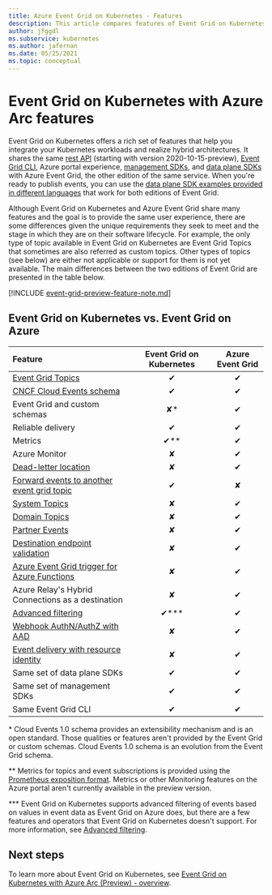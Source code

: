 ```yaml
---
title: Azure Event Grid on Kubernetes - Features
description: This article compares features of Event Grid on Kubernetes with Event Grid on Azure.
author: jfggdl
ms.subservice: kubernetes
ms.author: jafernan
ms.date: 05/25/2021
ms.topic: conceptual
---
```


# Event Grid on Kubernetes with Azure Arc features
Event Grid on Kubernetes offers a rich set of features that help you integrate your Kubernetes workloads and realize hybrid architectures. It shares the same [rest API](/rest/api/eventgrid/version2021-06-01-preview/topics) (starting with version 2020-10-15-preview), [Event Grid CLI](/cli/azure/eventgrid), Azure portal experience, [management SDKs](../sdk-overview.md#management-sdks), and [data plane SDKs](../sdk-overview.md#data-plane-sdks) with Azure Event Grid, the other edition of the same service. When you're ready to publish events, you can use the [data plane SDK examples provided in different languages](https://devblogs.microsoft.com/azure-sdk/event-grid-ga/) that work for both editions of Event Grid.

Although Event Grid on Kubernetes and Azure Event Grid share many features and the goal is to provide the same user experience, there are some differences given the unique requirements they seek to meet and the stage in which they are on their software lifecycle. For example, the only type of topic available in Event Grid on Kubernetes are Event Grid Topics that sometimes are also referred as custom topics. Other types of topics (see below) are either not applicable or support for them is not yet available. The main differences between the two editions of Event Grid are presented in the table below.

[!INCLUDE [event-grid-preview-feature-note.md](../includes/event-grid-preview-feature-note.md)]


## Event Grid on Kubernetes vs. Event Grid on Azure

| Feature | Event Grid on Kubernetes | Azure Event Grid |
|:--|:-:|:-:|
| [Event Grid Topics](/rest/api/eventgrid/version2021-06-01-preview/topics) | ✔ | ✔ |
| [CNCF Cloud Events schema](https://github.com/cloudevents/spec/blob/main/cloudevents/spec.md) | ✔ | ✔ |
| Event Grid and custom schemas | ✘* | ✔ |
| Reliable delivery | ✔ | ✔ |
| Metrics  | ✔** | ✔ |
| Azure Monitor  | ✘ | ✔ |
| [Dead-letter location](../manage-event-delivery.md#set-dead-letter-location) | ✘ | ✔ |
| [Forward events to another event grid topic](event-handlers.md#azure-event-grid) | ✔ | ✘ |
| [System Topics](../system-topics.md) | ✘ | ✔ |
| [Domain Topics](../event-domains.md) | ✘ | ✔ |
| [Partner Events](../partner-events-overview.md) | ✘ | ✔ |
| [Destination endpoint validation](../webhook-event-delivery.md#endpoint-validation-with-event-grid-events) | ✘ | ✔ |
| [Azure Event Grid trigger for Azure Functions](../../azure-functions/functions-bindings-event-grid-trigger.md) | ✘ | ✔ |
| Azure Relay's Hybrid Connections as a destination | ✘ | ✔ |
| [Advanced filtering](filter-events.md) | ✔*** | ✔ |
| [Webhook AuthN/AuthZ with AAD](../secure-webhook-delivery.md) | ✘ | ✔ |
| [Event delivery with resource identity](/rest/api/eventgrid/version2021-06-01-preview/event-subscriptions/create-or-update) | ✘ | ✔ |
| Same set of data plane SDKs | ✔ | ✔ |
| Same set of management SDKs | ✔ | ✔ |
| Same Event Grid CLI | ✔ | ✔ |

\* Cloud Events 1.0 schema provides an extensibility mechanism and is an open standard. Those qualities or features aren't provided by the Event Grid or custom schemas. Cloud Events 1.0 schema is an evolution from the Event Grid schema.

\** Metrics for topics and event subscriptions is provided using the [Prometheus exposition format](https://prometheus.io/docs/instrumenting/exposition_formats/). Metrics or other Monitoring features on the Azure portal aren't currently available in the preview version.

\*** Event Grid on Kubernetes supports advanced filtering of events based on values in event data as Event Grid on Azure does, but there are a few features and operators that Event Grid on Kubernetes doesn't support. For more information, see [Advanced filtering](filter-events.md#filter-by-values-in-event-data).

## Next steps
To learn more about Event Grid on Kubernetes, see [Event Grid on Kubernetes with Azure Arc (Preview) - overview](overview.md).

